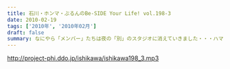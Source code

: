 ```yaml
---
title: 石川・ホンマ・ぶるんのBe-SIDE Your Life! vol.198-3
date: 2010-02-19
tags: ['2010年', '2010年02月']
draft: false
summary: なにやら「メンバー」たちは夜の「別」のスタジオに消えていきました・・・ハマっているらしいです。NAMAE
---
```


http://project-phi.ddo.jp/ishikawa/ishikawa198_3.mp3
